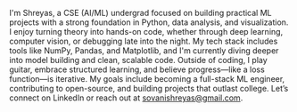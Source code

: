I'm Shreyas, a CSE (AI/ML) undergrad focused on building practical ML projects with a strong foundation in Python, data analysis, and visualization. I enjoy turning theory into hands-on code, whether through deep learning, computer vision, or debugging late into the night. My tech stack includes tools like NumPy, Pandas, and Matplotlib, and I'm currently diving deeper into model building and clean, scalable code. Outside of coding, I play guitar, embrace structured learning, and believe progress—like a loss function—is iterative. My goals include becoming a full-stack ML engineer, contributing to open-source, and building projects that outlast college. Let’s connect on LinkedIn or reach out at sovanishreyas@gmail.com.
